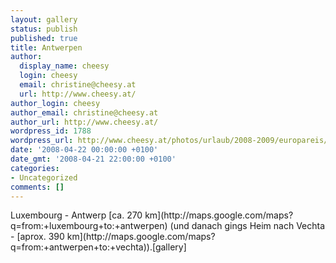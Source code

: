 ```yaml
---
layout: gallery
status: publish
published: true
title: Antwerpen
author:
  display_name: cheesy
  login: cheesy
  email: christine@cheesy.at
  url: http://www.cheesy.at/
author_login: cheesy
author_email: christine@cheesy.at
author_url: http://www.cheesy.at/
wordpress_id: 1788
wordpress_url: http://www.cheesy.at/photos/urlaub/2008-2009/europareis/antwerpen/
date: '2008-04-22 00:00:00 +0100'
date_gmt: '2008-04-21 22:00:00 +0100'
categories:
- Uncategorized
comments: []
---
```

<!--:de-->Luxembourg - Antwerp [ca. 270 km](http://maps.google.com/maps?q=from:+luxembourg+to:+antwerpen) (und danach gings Heim nach Vechta - [aprox. 390 km](http://maps.google.com/maps?q=from:+antwerpen+to:+vechta)).[gallery]<!--:-->
